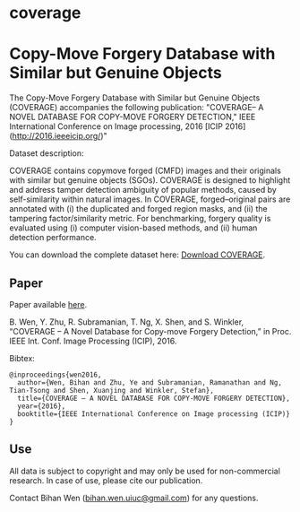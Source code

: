 # coverage
Copy-Move Forgery Database with Similar but Genuine Objects
=============

The Copy-Move Forgery Database with Similar but Genuine Objects (COVERAGE) accompanies the following publication: "COVERAGE– A NOVEL DATABASE FOR COPY-MOVE FORGERY DETECTION," IEEE International Conference on Image processing, 2016 [ICIP 2016] (http://2016.ieeeicip.org/)"

Dataset description:

COVERAGE contains copymove forged (CMFD) images and their originals with similar but genuine objects (SGOs). COVERAGE is designed to highlight and address tamper detection ambiguity of popular methods, caused by self-similarity within natural images. In COVERAGE, forged–original pairs are annotated with (i) the duplicated and forged region masks, and (ii) the tampering factor/similarity metric. For benchmarking, forgery quality is evaluated using (i) computer vision-based methods, and (ii) human detection performance.

You can download the complete dataset here: [Download COVERAGE](https://onedrive.live.com/redir?resid=4B518F0277851508!709&authkey=!ADJSupKlX_Ij8Yc&ithint=folder%2c).

Paper
-----
Paper available [here](http://stefan.winkler.net/Publications/icip2016b.pdf).

B. Wen, Y. Zhu, R. Subramanian, T. Ng, X. Shen, and S. Winkler, “COVERAGE – A Novel Database for Copy-move Forgery Detection,” in Proc. IEEE Int. Conf. Image Processing (ICIP), 2016.

Bibtex:
```
@inproceedings{wen2016,
  author={Wen, Bihan and Zhu, Ye and Subramanian, Ramanathan and Ng, Tian-Tsong and Shen, Xuanjing and Winkler, Stefan},
  title={COVERAGE – A NOVEL DATABASE FOR COPY-MOVE FORGERY DETECTION},
  year={2016},
  booktitle={IEEE International Conference on Image processing (ICIP)}
}
```

Use
---
All data is subject to copyright and may only be used for non-commercial research. In case of use, please cite our publication.

Contact Bihan Wen (bihan.wen.uiuc@gmail.com) for any questions.
